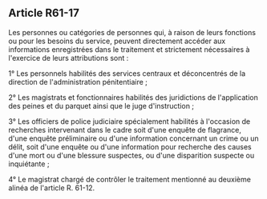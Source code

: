 Article R61-17
----
Les personnes ou catégories de personnes qui, à raison de leurs fonctions ou
pour les besoins du service, peuvent directement accéder aux informations
enregistrées dans le traitement et strictement nécessaires à l'exercice de leurs
attributions sont :

1° Les personnels habilités des services centraux et déconcentrés de la
direction de l'administration pénitentiaire ;

2° Les magistrats et fonctionnaires habilités des juridictions de l'application
des peines et du parquet ainsi que le juge d'instruction ;

3° Les officiers de police judiciaire spécialement habilités à l'occasion de
recherches intervenant dans le cadre soit d'une enquête de flagrance, d'une
enquête préliminaire ou d'une information concernant un crime ou un délit, soit
d'une enquête ou d'une information pour recherche des causes d'une mort ou d'une
blessure suspectes, ou d'une disparition suspecte ou inquiétante ;

4° Le magistrat chargé de contrôler le traitement mentionné au deuxième alinéa
de l'article R. 61-12.
